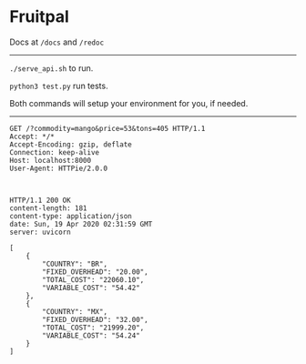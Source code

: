 # Fruitpal

Docs at `/docs` and `/redoc`

---

`./serve_api.sh` to run.

`python3 test.py` run tests.

Both commands will setup your environment for you, if needed. 

---

```http
GET /?commodity=mango&price=53&tons=405 HTTP/1.1
Accept: */*
Accept-Encoding: gzip, deflate
Connection: keep-alive
Host: localhost:8000
User-Agent: HTTPie/2.0.0



HTTP/1.1 200 OK
content-length: 181
content-type: application/json
date: Sun, 19 Apr 2020 02:31:59 GMT
server: uvicorn

[
    {
        "COUNTRY": "BR",
        "FIXED_OVERHEAD": "20.00",
        "TOTAL_COST": "22060.10",
        "VARIABLE_COST": "54.42"
    },
    {
        "COUNTRY": "MX",
        "FIXED_OVERHEAD": "32.00",
        "TOTAL_COST": "21999.20",
        "VARIABLE_COST": "54.24"
    }
]
```

